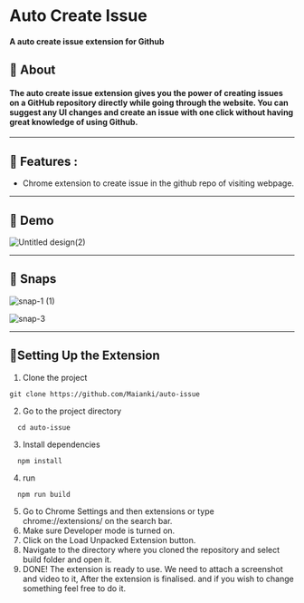 # Auto Create Issue

#### A auto create issue extension for Github

## 📖 About

#### The auto create issue extension gives you the power of creating issues on a GitHub repository directly while going through the website. You can suggest any UI changes and create an issue with one click without having great knowledge of using Github.
---
## 🚀 Features :

- Chrome extension to create issue in the github repo of visiting webpage.
---

## 🎥 Demo
![Untitled design(2)](https://user-images.githubusercontent.com/28630412/167315626-86457f9d-438b-4c79-a534-5a078d6d89b0.gif)

---


## 📸 Snaps
![snap-1 (1)](https://user-images.githubusercontent.com/28630412/167314953-20e7014a-2a4e-4baf-b647-c1318257ea49.png)


![snap-3](https://user-images.githubusercontent.com/28630412/167315120-954307b8-9863-4aa3-8bd8-0c950600cefb.JPG)

---

## 🔌Setting Up the Extension

1. Clone the project

  ```
  git clone https://github.com/Maianki/auto-issue
  ```


2. Go to the project directory

```
  cd auto-issue
```

3. Install dependencies
```
  npm install
```

4. run
```
  npm run build
```

5. Go to Chrome Settings and then extensions or type chrome://extensions/ on the search bar.
6. Make sure Developer mode is turned on.
7. Click on the Load Unpacked Extension button.
8. Navigate to the directory where you cloned the repository and select build folder and open it.
9. DONE! The extension is ready to use.
We need to attach a screenshot and video to it, After the extension is finalised.
and if you wish to change something feel free to do it.